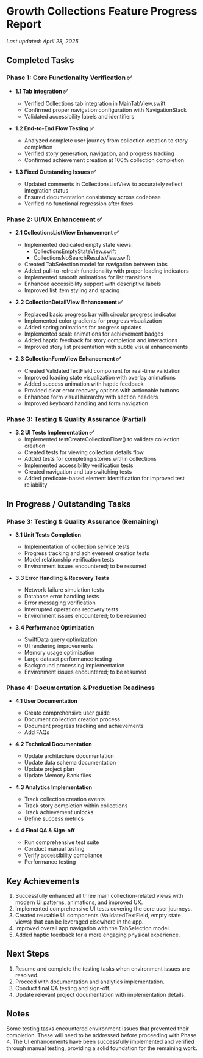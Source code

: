 # Growth Collections Feature Progress Report

*Last updated: April 28, 2025*

## Completed Tasks

### Phase 1: Core Functionality Verification ✅

- **1.1 Tab Integration ✅**
  - Verified Collections tab integration in MainTabView.swift
  - Confirmed proper navigation configuration with NavigationStack
  - Validated accessibility labels and identifiers

- **1.2 End-to-End Flow Testing ✅**
  - Analyzed complete user journey from collection creation to story completion
  - Verified story generation, navigation, and progress tracking
  - Confirmed achievement creation at 100% collection completion

- **1.3 Fixed Outstanding Issues ✅**
  - Updated comments in CollectionsListView to accurately reflect integration status
  - Ensured documentation consistency across codebase
  - Verified no functional regression after fixes

### Phase 2: UI/UX Enhancement ✅

- **2.1 CollectionsListView Enhancement ✅**
  - Implemented dedicated empty state views:
    - CollectionsEmptyStateView.swift
    - CollectionsNoSearchResultsView.swift
  - Created TabSelection model for navigation between tabs
  - Added pull-to-refresh functionality with proper loading indicators
  - Implemented smooth animations for list transitions
  - Enhanced accessibility support with descriptive labels
  - Improved list item styling and spacing

- **2.2 CollectionDetailView Enhancement ✅**
  - Replaced basic progress bar with circular progress indicator
  - Implemented color gradients for progress visualization
  - Added spring animations for progress updates
  - Implemented scale animations for achievement badges
  - Added haptic feedback for story completion and interactions
  - Improved story list presentation with subtle visual enhancements

- **2.3 CollectionFormView Enhancement ✅**
  - Created ValidatedTextField component for real-time validation
  - Improved loading state visualization with overlay animations
  - Added success animation with haptic feedback
  - Provided clear error recovery options with actionable buttons
  - Enhanced form visual hierarchy with section headers
  - Improved keyboard handling and form navigation

### Phase 3: Testing & Quality Assurance (Partial)

- **3.2 UI Tests Implementation ✅**
  - Implemented testCreateCollectionFlow() to validate collection creation
  - Created tests for viewing collection details flow
  - Added tests for completing stories within collections
  - Implemented accessibility verification tests
  - Created navigation and tab switching tests
  - Added predicate-based element identification for improved test reliability

## In Progress / Outstanding Tasks

### Phase 3: Testing & Quality Assurance (Remaining)

- **3.1 Unit Tests Completion**
  - Implementation of collection service tests
  - Progress tracking and achievement creation tests
  - Model relationship verification tests
  - Environment issues encountered; to be resumed

- **3.3 Error Handling & Recovery Tests**
  - Network failure simulation tests
  - Database error handling tests
  - Error messaging verification
  - Interrupted operations recovery tests
  - Environment issues encountered; to be resumed

- **3.4 Performance Optimization**
  - SwiftData query optimization
  - UI rendering improvements
  - Memory usage optimization
  - Large dataset performance testing
  - Background processing implementation
  - Environment issues encountered; to be resumed

### Phase 4: Documentation & Production Readiness

- **4.1 User Documentation**
  - Create comprehensive user guide
  - Document collection creation process
  - Document progress tracking and achievements
  - Add FAQs

- **4.2 Technical Documentation**
  - Update architecture documentation
  - Update data schema documentation
  - Update project plan
  - Update Memory Bank files

- **4.3 Analytics Implementation**
  - Track collection creation events
  - Track story completion within collections
  - Track achievement unlocks
  - Define success metrics

- **4.4 Final QA & Sign-off**
  - Run comprehensive test suite
  - Conduct manual testing
  - Verify accessibility compliance
  - Performance testing

## Key Achievements

1. Successfully enhanced all three main collection-related views with modern UI patterns, animations, and improved UX.
2. Implemented comprehensive UI tests covering the core user journeys.
3. Created reusable UI components (ValidatedTextField, empty state views) that can be leveraged elsewhere in the app.
4. Improved overall app navigation with the TabSelection model.
5. Added haptic feedback for a more engaging physical experience.

## Next Steps

1. Resume and complete the testing tasks when environment issues are resolved.
2. Proceed with documentation and analytics implementation.
3. Conduct final QA testing and sign-off.
4. Update relevant project documentation with implementation details.

## Notes

Some testing tasks encountered environment issues that prevented their completion. These will need to be addressed before proceeding with Phase 4. The UI enhancements have been successfully implemented and verified through manual testing, providing a solid foundation for the remaining work.